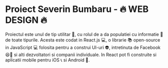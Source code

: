 #  Proiect Severin Bumbaru - 🔥 WEB DESIGN 🔥

Proiectul este unul de tip utilitar 🚓, cu rolul de a da populatiei cu informatie 📰 de toate tipurile.
Acesta este codat in React.js 💻, o librarie 📚 open-source in JavaScript 💻 folosita pentru a construi UI-uri 👽, intretinuta de Facebook 😆📔 si alti dezvoltatori si companii individuale.
In React pot fi construite si aplicatii mobile pentru iOS 📞 si Android 📱.
